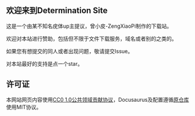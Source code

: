 ## 欢迎来到Determination Site

这是一个由某不知名疣体up主提议，曾小皮-ZengXiaoPi制作的下载站。

欢迎对本站进行赞助，包括但不限于文件下载服务，域名或者别的之类的。

如果您有想提交的同人或者出现问题，敬请提交Issue。

对本站最好的支持是点一个star。

## 许可证

本网站网页内容使用[CC0 1.0公共领域贡献协议](https://creativecommons.org/publicdomain/zero/1.0/deed.zh)，Docusaurus及配置遵循[原仓库](https://github.com/facebook/docusaurus)使用MIT协议。
